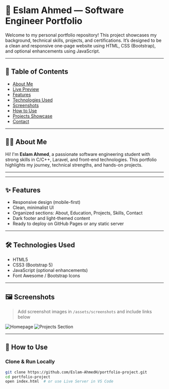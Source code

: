 # 💼 Eslam Ahmed — Software Engineer Portfolio

Welcome to my personal portfolio repository! This project showcases my background, technical skills, projects, and certifications. It’s designed to be a clean and responsive one-page website using HTML, CSS (Bootstrap), and optional enhancements using JavaScript.

---

## 📌 Table of Contents

- [About Me](#about-me)
- [Live Preview](#live-preview)
- [Features](#features)
- [Technologies Used](#technologies-used)
- [Screenshots](#screenshots)
- [How to Use](#how-to-use)
- [Projects Showcase](#projects-showcase)
- [Contact](#contact)

---

## 🧑‍💻 About Me

Hi! I'm **Eslam Ahmed**, a passionate software engineering student with strong skills in C/C++, Laravel, and front-end technologies. This portfolio highlights my journey, technical strengths, and hands-on projects.

---

---

## ✨ Features

- Responsive design (mobile-first)
- Clean, minimalist UI
- Organized sections: About, Education, Projects, Skills, Contact
- Dark footer and light-themed content
- Ready to deploy on GitHub Pages or any static server

---

## 🛠 Technologies Used

- HTML5
- CSS3 (Bootstrap 5)
- JavaScript (optional enhancements)
- Font Awesome / Bootstrap Icons

---

## 🖼 Screenshots

> Add screenshot images in `/assets/screenshots` and include links below

![Homepage](assets/screenshots/homepage.png)
![Projects Section](assets/screenshots/projects.png)

---

## 🚀 How to Use

### Clone & Run Locally

```bash
git clone https://github.com/Eslam-AhmedH/portfolio-project.git
cd portfolio-project
open index.html  # or use Live Server in VS Code
